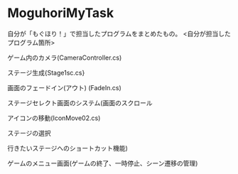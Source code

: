 # MoguhoriMyTask
自分が「もぐほり！」で担当したプログラムをまとめたもの。
<自分が担当したプログラム箇所>　

ゲーム内のカメラ(CameraController.cs)

ステージ生成{Stage1sc.cs}

画面のフェードイン(アウト) (FadeIn.cs)

ステージセレクト画面のシステム(画面のスクロール

アイコンの移動(IconMove02.cs)

ステージの選択

行きたいステージへのショートカット機能)

ゲームのメニュー画面(ゲームの終了、一時停止、シーン遷移の管理)
